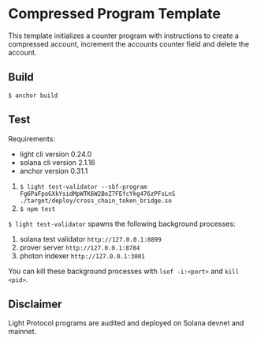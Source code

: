 # Compressed Program Template

This template initializes a counter program with instructions to create a compressed account, increment the accounts counter field and delete the account.

## Build

``
$ anchor build
``

## Test

Requirements:
- light cli version 0.24.0
- solana cli version 2.1.16
- anchor version 0.31.1

1. `$ light test-validator --sbf-program Fg6PaFpoGXkYsidMpWTK6W2BeZ7FEfcYkg476zPFsLnS ./target/deploy/cross_chain_token_bridge.so`
2. `$ npm test`

`$ light test-validator` spawns the following background processes:
1. solana test validator `http://127.0.0.1:8899`
2. prover server `http://127.0.0.1:8784`
3. photon indexer `http://127.0.0.1:3001`

You can kill these background processes with `lsof -i:<port>` and `kill <pid>`.


## Disclaimer

Light Protocol programs are audited and deployed on Solana devnet and mainnet.
